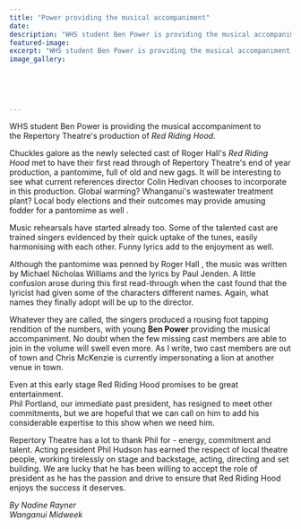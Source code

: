 ```yaml
---
title: "Power providing the musical accompaniment"
date: 
description: "WHS student Ben Power is providing the musical accompaniment to the Repertory Theatre's production of Red Riding Hood, Wanganui Midweek article 12/10/16..."
featured-image: 
excerpt: "WHS student Ben Power is providing the musical accompaniment to the Repertory Theatre's production of Red Riding Hood."
image_gallery:
	
	
	
	
	
---
```


<p><span>WHS student Ben Power is providing the musical accompaniment to the&nbsp;<span>Repertory Theatre's production of&nbsp;<em>Red Riding Hood.</em></span></span></p>
<p>Chuckles galore as the newly selected cast of Roger Hall's&nbsp;<em>Red Riding Hood</em>&nbsp;met to have their first read through of Repertory Theatre's end of year production, a pantomime, full of old and new gags. It will be interesting to see what current references director Colin Hedivan chooses to incorporate in this production. Global warming? Whanganui's wastewater treatment plant? Local body elections and their outcomes may provide amusing fodder for a pantomime as well .</p>
<p>Music rehearsals have started already too. Some of the talented cast are trained singers evidenced by their quick uptake of the tunes, easily harmonising with each other. Funny lyrics add to the enjoyment as well.</p>
<p>Although the pantomime was penned by Roger Hall , the music was written by Michael Nicholas Williams and the lyrics by Paul Jenden. A little confusion arose during this first read-through when the cast found that the lyricist had given some of the characters different names. Again, what names they finally adopt will be up to the director.</p>
<p>Whatever they are called, the singers produced a rousing foot tapping rendition of the numbers, with young <strong>Ben Power</strong> providing the musical accompaniment. No doubt when the few missing cast members are able to join in the volume will swell even more. As I write, two cast members are out of town and Chris McKenzie is currently impersonating a lion at another venue in town.</p>
<p>Even at this early stage Red Riding Hood promises to be great entertainment.<br />Phil Portland, our immediate past president, has resigned to meet other commitments, but we are hopeful that we can call on him to add his considerable expertise to this show when we need him.</p>
<p>Repertory Theatre has a lot to thank Phil for - energy, commitment and talent. Acting president Phil Hudson has earned the respect of local theatre people, working tirelessly on stage and backstage, acting, directing and set building. We are lucky that he has been willing to accept the role of president as he has the passion and drive to ensure that Red Riding Hood enjoys the success it deserves.</p>
<p><span><span><em>By Nadine Rayner<br />Wanganui Midweek&nbsp;</em></span></span></p>

